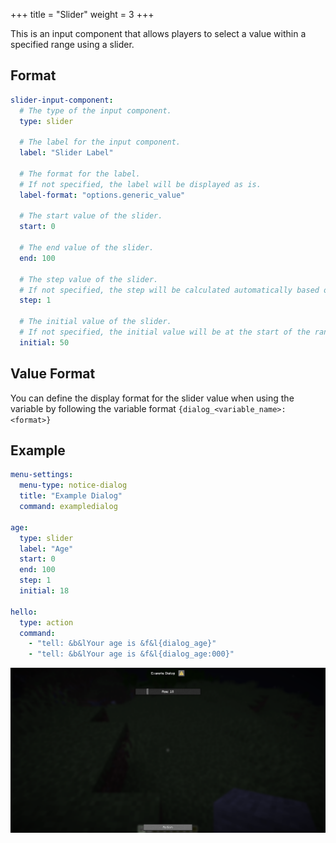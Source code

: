 +++
title = "Slider"
weight = 3
+++

This is an input component that allows players to select a value within a specified range using a slider.

## Format

```yaml
slider-input-component:
  # The type of the input component.
  type: slider

  # The label for the input component.
  label: "Slider Label"

  # The format for the label.
  # If not specified, the label will be displayed as is.
  label-format: "options.generic_value"

  # The start value of the slider.
  start: 0

  # The end value of the slider.
  end: 100

  # The step value of the slider.
  # If not specified, the step will be calculated automatically based on the range.
  step: 1

  # The initial value of the slider.
  # If not specified, the initial value will be at the start of the range.
  initial: 50
```

## Value Format

You can define the display format for the slider value when using the variable by following the variable format `{dialog_<variable_name>:<format>}`

## Example

```yaml
menu-settings:
  menu-type: notice-dialog
  title: "Example Dialog"
  command: exampledialog

age:
  type: slider
  label: "Age"
  start: 0
  end: 100
  step: 1
  initial: 18

hello:
  type: action
  command:
    - "tell: &b&lYour age is &f&l{dialog_age}"
    - "tell: &b&lYour age is &f&l{dialog_age:000}"
```

![Example](example.png)
